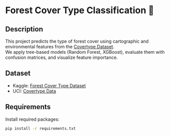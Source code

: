 # Forest Cover Type Classification 🌲

## Description
This project predicts the type of forest cover using cartographic and environmental features from the [Covertype Dataset](https://www.kaggle.com/datasets/uciml/forest-cover-type-dataset).  
We apply tree-based models (Random Forest, XGBoost), evaluate them with confusion matrices, and visualize feature importance.

## Dataset
- Kaggle: [Forest Cover Type Dataset](https://www.kaggle.com/datasets/uciml/forest-cover-type-dataset)
- UCI: [Covertype Data](https://archive.ics.uci.edu/ml/datasets/covertype)

## Requirements
Install required packages:
```bash
pip install -r requirements.txt

